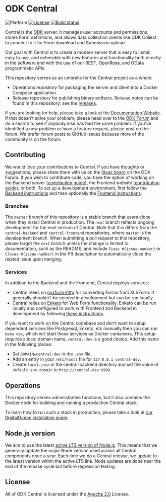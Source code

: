 # ODK Central

![Platform](https://img.shields.io/badge/platform-Docker-blue.svg)
[![License](https://img.shields.io/badge/license-Apache_2.0-blue.svg)](https://opensource.org/licenses/Apache-2.0)
[![Build status](https://circleci.com/gh/getodk/central.svg?style=shield)](https://circleci.com/gh/getodk/central)

Central is the [ODK](https://getodk.org/) server. It manages user accounts and permissions, stores Form definitions, and allows data collection clients like ODK Collect to connect to it for Form download and Submission upload.

Our goal with Central is to create a modern server that is easy to install, easy to use, and extensible with new features and functionality both directly in the software and with the use of our REST, OpenRosa, and OData programmatic APIs.

This repository serves as an umbrella for the Central project as a whole:

* Operations repository for packaging the server and client into a Docker Compose application.
* Release repository for publishing binary artifacts. Release notes can be found in this repository: see the [releases](https://github.com/getodk/central/releases).

If you are looking for help, please take a look at the [Documentation Website](https://docs.getodk.org/central-intro/). If that doesn't solve your problem, please head over to the [ODK Forum](https://forum.getodk.org) and do a search to see if anybody else has had the same problem. If you've identified a new problem or have a feature request, please post on the forum. We prefer forum posts to GitHub issues because more of the community is on the forum.

## Contributing

We would love your contributions to Central. If you have thoughts or suggestions, please share them with us on the [Ideas board](https://forum.getodk.org/c/ideas) on the ODK Forum. If you wish to contribute code, you have the option of working on the Backend server ([contribution guide](https://github.com/getodk/central-backend/blob/master/CONTRIBUTING.md)), the Frontend website ([contribution guide](https://github.com/getodk/central-frontend/blob/master/CONTRIBUTING.md)), or both. To set up a development environment, first follow the [Backend instructions](https://github.com/getodk/central-backend#setting-up-a-development-environment) and then optionally the [Frontend instructions](https://github.com/getodk/central-frontend#setting-up-your-development-environment).

### Branches

The `master` branch of this repository is a stable branch that users clone when they install Central in production. The `next` branch reflects ongoing development for the next version of Central. Note that this differs from the `central-backend` and `central-frontend` repositories, where `master` is the development branch. When submitting a pull request to this repository, please target the `next` branch unless the change is limited to documentation, such as the README, and include `Fixes #{issue-number}` or `Closes #{issue-number}` in the PR description to automatically close the related issue upon merging.

### Services

In addition to the Backend and the Frontend, Central deploys services:

* Central relies on [pyxform-http](https://github.com/getodk/pyxform-http) for converting Forms from XLSForm. It generally shouldn't be needed in development but can be run locally.
* Central relies on [Enketo](https://github.com/enketo/enketo-express) for Web Form functionality. Enketo can be run locally and configured to work with Frontend and Backend in development by following [these instructions](https://github.com/getodk/central-frontend/blob/master/docs/enketo.md).

If you want to work on the Central codebase and don't want to setup dependent services like Postgresql, Enketo, etc manually then you can run `make dev`, which will start those services as Docker containers. This setup requires a local domain name, `central-dev` is a good choice. Add this name in the following places:

* Set `DOMAIN=central-dev` in the `.env` file. 
* Add an entry in your `/etc/hosts` file for `127.0.0.1 central-dev`.
* Create `local.json` in the central-backend directory and set the value of `default.env.domain` to `http://central-dev:8989`

## Operations
This repository serves administrative functions, but it also contains the Docker code for building and running a production Central stack.

To learn how to run such a stack in production, please take a look at [our DigitalOcean installation guide](https://docs.getodk.org/central-install-digital-ocean/).

## Node.js version

We aim to use the latest [active LTS version of Node.js](https://github.com/nodejs/release/blob/main/README.md#release-schedule). This means that we generally update the major Node version used across all Central components once a year. Each time we do a Central release, we update to the latest version within the active LTS line. Node updates are done near the end of the release cycle but before regression testing.

## License

All of ODK Central is licensed under the [Apache 2.0](https://raw.githubusercontent.com/getodk/central/master/LICENSE) License.
